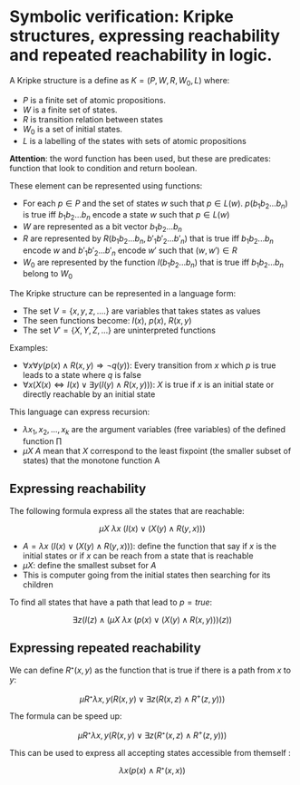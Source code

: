 # Symbolic verification: Kripke structures, expressing reachability and repeated reachability in logic.

A Kripke structure is a define as $K=(P,W,R,W_0,L)$ where:
- $P$ is a finite set of atomic propositions. 
- $W$ is a finite set of states. 
- $R$ is transition relation between states
- $W_0$ is a set of initial states. 
- $L$ is a labelling of the states with sets of atomic propositions

**Attention**: the word function has been used, but these are predicates: function that look to condition and return boolean.

These element can be represented using functions:
- For each $p \in P$ and the set of states $w$ such that $p\in L(w)$. $p(b_1b_2...b_n)$ is true iff $b_1b_2...b_n$ encode a state $w$ such that $p \in L(w)$
- $W$ are represented as a bit vector $b_1b_2...b_n$
- $R$ are represented by $R(b_1b_2...b_n, b'_1b'_2...b'_n)$ that is true iff $b_1b_2...b_n$ encode $w$ and $b'_1b'_2...b'_n$ encode $w'$ such that $(w,w')\in R$
- $W_0$ are represented by the function $I(b_1b_2...b_n)$ that is true iff $b_1b_2...b_n$ belong to $W_0$

The Kripke structure can be represented in a language form:
- The set $V=\{x, y, z, ....\}$ are variables that takes states as values
- The seen functions become: $I(x)$, $p(x)$, $R(x,y)$
- The set $V' = \{X, Y, Z, ...\}$ are uninterpreted functions

Examples:
- $\forall x\forall y(p(x) \wedge R(x,y) \Rightarrow \neg q(y) )$: Every transition from $x$ which $p$ is true leads to a state where $q$ is false
- $\forall x(X(x) \Leftrightarrow I(x) \vee \exists y (I(y)\wedge R(x,y)))$: $X$ is true if $x$ is an initial state or directly reachable by an initial state

This language can express recursion:
- $\lambda x_1, x_2, ..., x_k$ are the argument variables (free variables) of the defined function $\prod$
- $\mu X \ A$ mean that $X$ correspond to the least fixpoint (the smaller subset of states) that the monotone function A

## Expressing reachability

The following formula express all the states that are reachable:

$$\mu X \ \lambda x \ (I(x) \vee (X(y) \wedge R(y,x)))$$

- $A = \lambda x \ (I(x) \vee (X(y) \wedge R(y,x)))$: define the function that say if $x$ is the initial states or if $x$ can be reach from a state that is reachable
- $\mu X$: define the smallest subset for $A$
- This is computer going from the initial states then searching for its children

To find all states that have a path that lead to $p = true$:

$$\exists z(I(z) \wedge (\mu X \ \lambda x \ (p(x) \vee (X(y) \wedge R(x,y)))(z))$$

## Expressing repeated reachability

We can define $R⁺(x,y)$ as the function that is true if there is a path from $x$ to $y$:

$$\mu R⁺ \lambda x, y (R(x,y) \vee \exists z ( R(x, z) \wedge R^+(z,y)))$$

The formula can be speed up:

$$\mu R⁺ \lambda x, y (R(x,y) \vee \exists z ( R⁺(x, z) \wedge R^+(z,y)))$$

This can be used to express all accepting states accessible from themself :

$$\lambda x (p(x) \wedge R⁺(x,x))$$
